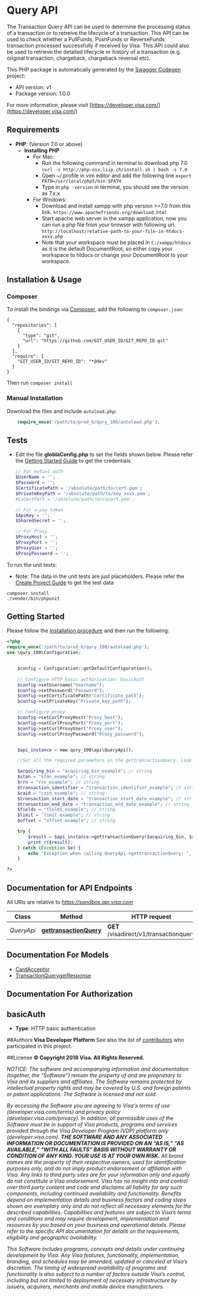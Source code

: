 # Query API
The Transaction Query API can be used to determine the processing status of a transaction or to retreive the lifecycle of a transaction. This API can be used to check whether a PullFunds, PushFunds or ReverseFunds transaction processed successfully if received by Visa. This API could also be used to retrieve the detailed lifecycle or history of a transaction (e.g. original transaction, chargeback, chargeback reversal etc).

This PHP package is automatically generated by the [Swagger Codegen](https://github.com/swagger-api/swagger-codegen) project:

- API version: v1
- Package version: 1.0.0

For more information, please visit [https://developer.visa.com/](https://developer.visa.com/)

## Requirements

- **PHP**: (Version 7.0 or above)
    - **Installing PHP**
        * For Mac:
            - Run the following command in terminal to download php 7.0
                ```curl -s http://php-osx.liip.ch/install.sh | bash -s 7.0```
            - Open ~/.profile in vim editor and add the following line
                ```export PATH=/usr/local/php5/bin:$PATH```
            - Type in ```php -version``` in terminal, you should see the version as 7.x.x
        * For Windows:
            - Download and install xampp with php version >=7.0 from this link.
                ```https://www.apachefriends.org/download.html```
            - Start apache web server in the xampp application, now you can run a php file from your browser with following url.
                ```http://localhost/relative-path-to-your-file-in-htdocs-xxxx.php```
            - Note that your workspace must be placed in ```C:/xampp/htdocs``` as it is the default DocumentRoot, so either copy your workspace to htdocs or change your DocumentRoot to your workspace.

## Installation & Usage
### Composer

To install the bindings via [Composer](http://getcomposer.org/), add the following to `composer.json`:

```
{
  "repositories": [
    {
      "type": "git",
      "url": "https://github.com/GIT_USER_ID/GIT_REPO_ID.git"
    }
  ],
  "require": {
    "GIT_USER_ID/GIT_REPO_ID": "*@dev"
  }
}
```

Then run `composer install`

### Manual Installation

Download the files and include `autoload.php`:

```php
    require_once('/path/to/prod_6/qury_100/autoload.php');
```

## Tests
- Edit the file **globlaConfig.php** to set the fields shown below. Please refer the [Getting Started Guide](https://developer.visa.com/vdpguide#get-started-overview) to get the credentials.

    ```php
    // For mutual auth
    $UserName = '';
    $Password = '';
    $CertificatePath = '/absolute/path/to/cert.pem';
    $PrivateKeyPath = '/absolute/path/to/key_xxxx.pem';
    #CaCertPath = '/absolute/path/to/cacert.pem';

    // For x-pay token
    $ApiKey = '';
    $SharedSecret = '';

    // For Proxy
    $ProxyHost = '';
    $ProxyPort = '';
    $ProxyUser = '';
    $ProxyPassword = '';
    ```
To run the unit tests:
- Note: The data in the unit tests are just placeholders. Please refer the [Create Project Guide](https://developer.visa.com/pages/working-with-visa-apis/create-project) to get the test data
```
composer install
./vendor/bin/phpunit
```

## Getting Started

Please follow the [installation procedure](#installation--usage) and then run the following:

```php
<?php
require_once('/path/to/prod_6/qury_100/autoload.php');
use \qury_100\Configuration;


    $config = Configuration::getDefaultConfiguration();
    
    // Configure HTTP basic authorization: basicAuth
    $config->setUsername("Username");
    $config->setPassword("Password");
    $config->setCertificatePath("Certificate_path");
    $config->setPrivateKey("Private_key_path");

    // Configure proxy
    $config->setCurlProxyHost("Proxy_host");
    $config->setCurlProxyPort("Proxy_port");
    $config->setCurlProxyUser("Proxy_user");
    $config->setCurlProxyPassword("Proxy_password");


    $api_instance = new qury_100\api\QueryApi();

    //Set all the required parameters in the gettransactionQuery. Look at the documentation for further clarification.

    $acquiring_bin = "acquiring_bin_example"; // string
    $stan = "stan_example"; // string
    $rrn = "rrn_example"; // string
    $transaction_identifier = "transaction_identifier_example"; // string
    $caid = "caid_example"; // string
    $transaction_start_date = "transaction_start_date_example"; // string
    $transaction_end_date = "transaction_end_date_example"; // string
    $fields = "fields_example"; // string
    $limit = "limit_example"; // string
    $offset = "offset_example"; // string

    try {
        $result = $api_instance->gettransactionQuery($acquiring_bin, $stan, $rrn, $transaction_identifier, $caid, $transaction_start_date, $transaction_end_date, $fields, $limit, $offset);
        print_r($result);
    } catch (Exception $e) {
        echo 'Exception when calling QueryApi->gettransactionQuery: ', $e->getMessage(), PHP_EOL;
    }

?>
```

## Documentation for API Endpoints

All URIs are relative to *https://sandbox.api.visa.com*

Class | Method | HTTP request | Description
------------ | ------------- | ------------- | -------------
*QueryApi* | [**gettransactionQuery**](docs/Api/QueryApi.md#gettransactionquery) | **GET** /visadirect/v1/transactionquery | 


## Documentation For Models

 - [CardAcceptor](docs/Model/CardAcceptor.md)
 - [TransactionQuerygetResponse](docs/Model/TransactionQuerygetResponse.md)


## Documentation For Authorization


## basicAuth

- **Type**: HTTP basic authentication


##Authors
 **Visa Developer Platform**
 See also the list of [contributors](https://github.com/visa/java-sample-code/graphs/contributors) who participated in this project.

##License
**© Copyright 2018 Visa. All Rights Reserved.**

*NOTICE: The software and accompanying information and documentation (together, the “Software”) remain the property of
and are proprietary to Visa and its suppliers and affiliates. The Software remains protected by intellectual property
rights and may be covered by U.S. and foreign patents or patent applications. The Software is licensed and not sold.*

*By accessing the Software you are agreeing to Visa's terms of use (developer.visa.com/terms) and privacy policy (developer.visa.com/privacy).
In addition, all permissible uses of the Software must be in support of Visa products, programs and services provided
through the Visa Developer Program (VDP) platform only (developer.visa.com). **THE SOFTWARE AND ANY ASSOCIATED
INFORMATION OR DOCUMENTATION IS PROVIDED ON AN “AS IS,” “AS AVAILABLE,” “WITH ALL FAULTS” BASIS WITHOUT WARRANTY OR
CONDITION OF ANY KIND. YOUR USE IS AT YOUR OWN RISK.** All brand names are the property of their respective owners, used for identification purposes only, and do not imply
product endorsement or affiliation with Visa. Any links to third party sites are for your information only and equally
do not constitute a Visa endorsement. Visa has no insight into and control over third party content and code and disclaims
all liability for any such components, including continued availability and functionality. Benefits depend on implementation
details and business factors and coding steps shown are exemplary only and do not reflect all necessary elements for the
described capabilities. Capabilities and features are subject to Visa’s terms and conditions and may require development,
implementation and resources by you based on your business and operational details. Please refer to the specific
API documentation for details on the requirements, eligibility and geographic availability.*

*This Software includes programs, concepts and details under continuing development by Visa. Any Visa features,
functionality, implementation, branding, and schedules may be amended, updated or canceled at Visa’s discretion.
The timing of widespread availability of programs and functionality is also subject to a number of factors outside Visa’s control,
including but not limited to deployment of necessary infrastructure by issuers, acquirers, merchants and mobile device manufacturers.*